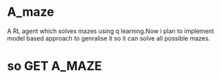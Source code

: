 # A_maze
A RL agent which solves mazes using q learning.Now i plan to implement model based approach to genralise it so it can solve all possible mazes.
# so GET A_MAZE 

